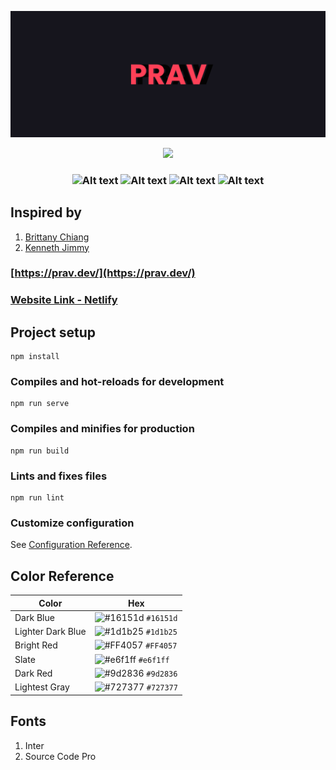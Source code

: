 <p align="center">
 <a href="https://prav.dev/" target = "_blank"><img src="./banner.png" /></a> 
  
</p>

<p align="center">
  <a href="https://app.netlify.com/sites/prav-v2/deploys" target="_blank">
    <img src="https://api.netlify.com/api/v1/badges/7c10129e-1ec7-46b2-8752-d3b9912f108d/deploy-status" />
  </a>
</p>

<h3 align="center">
<img alt="Alt text" src="https://img.shields.io/badge/Vue.js-4FC08D.svg?style=for-the-badge&logo=vuedotjs&logoColor=white"/>
<img alt="Alt text" src="https://img.shields.io/badge/Sass-CC6699.svg?style=for-the-badge&logo=Sass&logoColor=white"/>
<img alt="Alt text" src="https://img.shields.io/badge/JavaScript-F7DF1E.svg?style=for-the-badge&logo=JavaScript&logoColor=black"/>
<img alt="Alt text" src="https://img.shields.io/badge/Bootstrap-7952B3.svg?style=for-the-badge&logo=Bootstrap&logoColor=white"/>
</h3>

## Inspired by
1. [Brittany Chiang](https://v4.brittanychiang.com/)
2. [Kenneth Jimmy](https://kenjimmy.me/)

### [https://prav.dev/](https://prav.dev/)

### [Website Link - Netlify](https://prav-v2.netlify.app//)

## Project setup
```
npm install
```

### Compiles and hot-reloads for development
```
npm run serve
```

### Compiles and minifies for production
```
npm run build
```

### Lints and fixes files
```
npm run lint
```

### Customize configuration
See [Configuration Reference](https://cli.vuejs.org/config/).

## Color Reference

| Color          | Hex                                                                |
| -------------- | ------------------------------------------------------------------ |
| Dark Blue           | ![#16151d](https://via.placeholder.com/10/16151d?text=+) `#16151d` |
| Lighter Dark Blue     | ![#1d1b25](https://via.placeholder.com/10/1d1b25?text=+) `#1d1b25` |
| Bright Red  | ![#FF4057](https://via.placeholder.com/10/FF4057?text=+) `#FF4057` |
| Slate          | ![#e6f1ff](https://via.placeholder.com/10/e6f1ff?text=+) `#e6f1ff` |
| Dark Red    | ![#9d2836](https://via.placeholder.com/10/9d2836?text=+) `#9d2836` |
| Lightest Gray | ![#727377](https://via.placeholder.com/10/727377?text=+) `#727377` |


## Fonts

1. Inter
2. Source Code Pro
